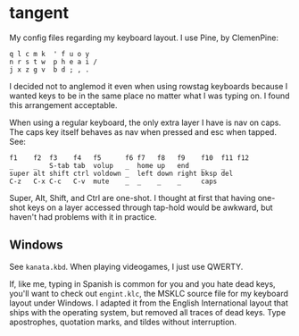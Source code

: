 # tangent

My config files regarding my keyboard layout. I use Pine, by ClemenPine:

```
q l c m k  ' f u o y
n r s t w  p h e a i /
j x z g v  b d ; , .
```

I decided not to anglemod it even when using rowstag keyboards because I wanted keys to be in the same place no matter what I was typing on. I found this arrangement acceptable.

When using a regular keyboard, the only extra layer I have is nav on caps. The caps key itself behaves as nav when pressed and esc when tapped. See:

```
f1    f2  f3    f4   f5      f6 f7   f8   f9    f10  f11 f12
_     _   S-tab tab  volup   _  home up   end   _    _
super alt shift ctrl voldown _  left down right bksp del
C-z   C-x C-c   C-v  mute    _  _    _    _     caps
```

Super, Alt, Shift, and Ctrl are one-shot. I thought at first that having one-shot keys on a layer accessed through tap-hold would be awkward, but haven't had problems with it in practice.

## Windows

See `kanata.kbd`. When playing videogames, I just use QWERTY.

If, like me, typing in Spanish is common for you and you hate dead keys, you'll want to check out `engint.klc`, the MSKLC source file for my keyboard layout under Windows. I adapted it from the English International layout that ships with the operating system, but removed all traces of dead keys. Type apostrophes, quotation marks, and tildes without interruption.
